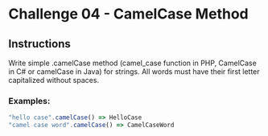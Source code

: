 # Challenge 04 - CamelCase Method

## Instructions

Write simple .camelCase method (camel_case function in PHP, CamelCase in C# or camelCase in Java) for strings. All words must have their first letter capitalized without spaces.

### Examples:

```js
"hello case".camelCase() => HelloCase
"camel case word".camelCase() => CamelCaseWord
```